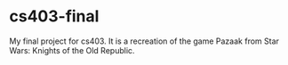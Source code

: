 # cs403-final
My final project for cs403. It is a recreation of the game Pazaak from Star Wars: Knights of the Old Republic.
